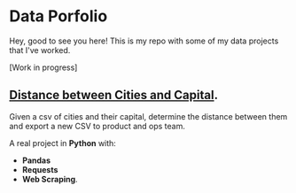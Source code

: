 # Data Porfolio

Hey, good to see you here! This is my repo with some of my data projects that I've worked. 

[Work in progress]

## [Distance between Cities and Capital](https://github.com/felipemayer/data_portfolio/tree/main/distance_cities_capital).

Given a csv of cities and their capital, determine the distance between them and export a new CSV to product and ops team.

A real project in **Python** with: 
- **Pandas**
- **Requests**
- **Web Scraping**.
